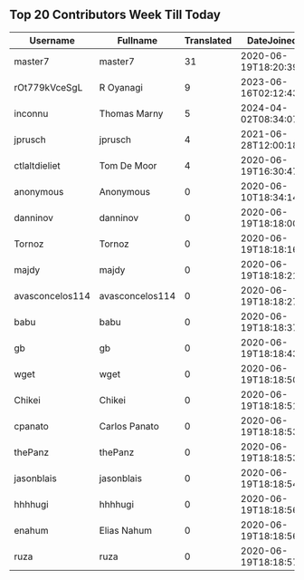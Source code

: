## Top 20 Contributors Week Till Today ##
|Username|Fullname|Translated|DateJoined|Language|
|--------|--------|----------|----------|-------|
|master7|master7|31|2020-06-19T18:20:39.|pl|
|rOt779kVceSgL|R Oyanagi|9|2023-06-16T02:12:43.|ja|
|inconnu|Thomas Marny|5|2024-04-02T08:34:07.||
|jprusch|jprusch|4|2021-06-28T12:00:18.|de|
|ctlaltdieliet|Tom De Moor|4|2020-06-19T16:30:47Z|nl|
|anonymous|Anonymous|0|2020-06-10T18:34:14.||
|danninov|danninov|0|2020-06-19T18:18:00.||
|Tornoz|Tornoz|0|2020-06-19T18:18:16.||
|majdy|majdy|0|2020-06-19T18:18:21.||
|avasconcelos114|avasconcelos114|0|2020-06-19T18:18:27Z||
|babu|babu|0|2020-06-19T18:18:37.||
|gb|gb|0|2020-06-19T18:18:43.||
|wget|wget|0|2020-06-19T18:18:50Z||
|Chikei|Chikei|0|2020-06-19T18:18:51Z||
|cpanato|Carlos Panato|0|2020-06-19T18:18:53Z||
|thePanz|thePanz|0|2020-06-19T18:18:53Z||
|jasonblais|jasonblais|0|2020-06-19T18:18:54Z||
|hhhhugi|hhhhugi|0|2020-06-19T18:18:56.||
|enahum|Elias  Nahum|0|2020-06-19T18:18:56Z|es|
|ruza|ruza|0|2020-06-19T18:18:57.||
